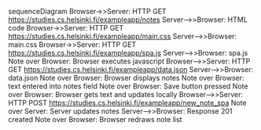 sequenceDiagram
Browser->>Server: HTTP GET https://studies.cs.helsinki.fi/exampleapp/notes
Server-->>Browser: HTML code
Browser->>Server: HTTP GET https://studies.cs.helsinki.fi/exampleapp/main.css
Server-->>Browser: main.css
Browser->>Server: HTTP GET https://studies.cs.helsinki.fi/exampleapp/spa.js
Server-->>Browser: spa.js
Note over Browser: Browser executes javascript
Browser-->>Server: HTTP GET https://studies.cs.helsinki.fi/exampleapp/data.json
Server-->>Browser: data.json
Note over Browser: Browser displays notes
Note over Browser: text entered into notes field
Note over Browser: Save button pressed
Note over Browser: Browser gets text and updates locally
Browser-->>Server: HTTP POST https://studies.cs.helsinki.fi/exampleapp/new_note_spa
Note over Server: Server updates notes
Server-->>Browser: Response 201 created
Note over Browser: Browser redraws note list